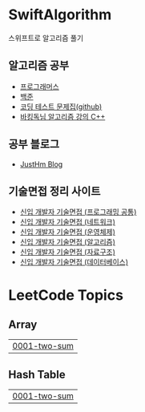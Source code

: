 # SwiftAlgorithm
스위프트로 알고리즘 풀기

## 알고리즘 공부
- [프로그래머스](https://programmers.co.kr)
- [백준](https://www.acmicpc.net/)
- [코딩 테스트 문제집(github)](https://github.com/tony9402/baekjoon)
- [바킹독님 알고리즘 강의 C++](https://github.com/encrypted-def/basic-algo-lecture)

## 공부 블로그
- [JustHm Blog](https://justhm.tistory.com/category/알고리즘)


## 기술면접 정리 사이트
- [신입 개발자 기술면접 (프로그래밍 공통)](https://dev-coco.tistory.com/164?category=1056309)
- [신입 개발자 기술면접 (네트워크)](https://dev-coco.tistory.com/161?category=1056309)
- [신입 개발자 기술면접 (운영체제)](https://dev-coco.tistory.com/162?category=1056309)
- [신입 개발자 기술면접 (알고리즘)](https://dev-coco.tistory.com/160?category=1056309)
- [신입 개발자 기술면접 (자료구조)](https://dev-coco.tistory.com/159?category=1056309)
- [신입 개발자 기술면접 (데이터베이스)](https://dev-coco.tistory.com/158?category=1056309)

<!---LeetCode Topics Start-->
# LeetCode Topics
## Array
|  |
| ------- |
| [0001-two-sum](https://github.com/JustHm/SwiftAlgorithm/tree/master/0001-two-sum) |
## Hash Table
|  |
| ------- |
| [0001-two-sum](https://github.com/JustHm/SwiftAlgorithm/tree/master/0001-two-sum) |
<!---LeetCode Topics End-->